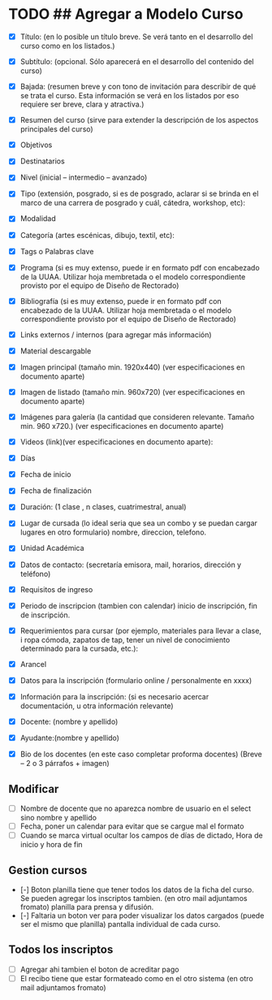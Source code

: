 # TODO ## Agregar a Modelo Curso
- [x] Título: (en lo posible un título breve.  Se verá tanto en el desarrollo
  del curso como en los listados.)
- [x] Subtítulo: (opcional. Sólo aparecerá en el desarrollo del contenido del
  curso)
- [x] Bajada: (resumen breve y con tono de invitación para describir de qué se
  trata el curso.  Esta información se verá en los listados por eso requiere
ser breve, clara y atractiva.)
- [x] Resumen del curso  (sirve para extender la descripción de los aspectos
  principales del curso)
- [x] Objetivos
- [x] Destinatarios

- [x] Nivel (inicial – intermedio – avanzado)
- [x] Tipo (extensión, posgrado, si es de posgrado, aclarar si se brinda en el
  marco de una carrera de posgrado y cuál, cátedra, workshop, etc):
- [x] Modalidad

- [x] Categoría (artes escénicas, dibujo, textil, etc):
- [x] Tags o Palabras clave

- [x] Programa (si es muy extenso, puede ir en formato pdf con encabezado de la
  UUAA.  Utilizar hoja membretada o el modelo correspondiente provisto por el
equipo de Diseño de Rectorado)
- [x] Bibliografía (si es muy extenso, puede ir en formato pdf con encabezado
  de la UUAA.  Utilizar hoja membretada o el modelo correspondiente provisto
por el equipo de Diseño de Rectorado)
- [x] Links externos / internos (para agregar más información)
- [x] Material descargable
- [x] Imagen principal (tamaño min. 1920x440) (ver especificaciones en
  documento aparte)
- [x] Imagen de listado (tamaño min. 960x720) (ver especificaciones en
  documento aparte)
- [x] Imágenes para galería (la cantidad que consideren relevante. Tamaño min.
  960 x720.) (ver especificaciones en documento aparte)
- [x] Videos (link)(ver especificaciones en documento aparte):

- [x] Días 
- [x] Fecha de inicio
- [x] Fecha de finalización
- [x] Duración: (1 clase , n clases, cuatrimestral, anual)
- [x] Lugar de cursada (lo ideal seria que sea un combo y se puedan cargar
  lugares en otro formulario) 
  nombre, direccion, telefono.

- [x] Unidad Académica
- [x] Datos de contacto: (secretaría emisora, mail, horarios, dirección y
  teléfono)

- [x] Requisitos de ingreso
- [x] Periodo de inscripcion (tambien con calendar) inicio de inscripción, fin
  de inscripción.
- [x] Requerimientos para cursar (por ejemplo, materiales para llevar a clase,
  i ropa cómoda, zapatos de tap, tener un nivel de conocimiento determinado
para la cursada, etc.):
- [x] Arancel
- [x] Datos para la inscripción (formulario online / personalmente en xxxx)
- [x] Información para la inscripción: (si es necesario acercar documentación,
  u otra información relevante)

- [x] Docente: (nombre y apellido)
- [x] Ayudante:(nombre y apellido)
- [x] Bio de los docentes (en este caso completar proforma docentes) (Breve – 2
  o 3 párrafos + imagen)

## Modificar 
- [ ] Nombre de docente que no aparezca nombre de usuario en el select sino
  nombre y apellido
- [ ] Fecha, poner un calendar para evitar que se cargue mal el formato
- [ ] Cuando se marca virtual ocultar los campos de días de dictado, Hora de
  inicio y hora de fin

## Gestion cursos
- [-] Boton planilla tiene que tener todos los datos de la ficha del curso. Se
  pueden agregar los inscriptos tambien. (en otro mail adjuntamos fromato)
  planilla para prensa y difusión. 
- [-] Faltaria un boton ver para poder visualizar los datos cargados (puede ser
  el mismo que planilla) pantalla individual de cada curso.

## Todos los inscriptos
- [ ] Agregar ahi tambien el boton de acreditar pago 
- [ ] El recibo tiene que estar formateado como en el otro sistema (en otro
  mail adjuntamos fromato)
